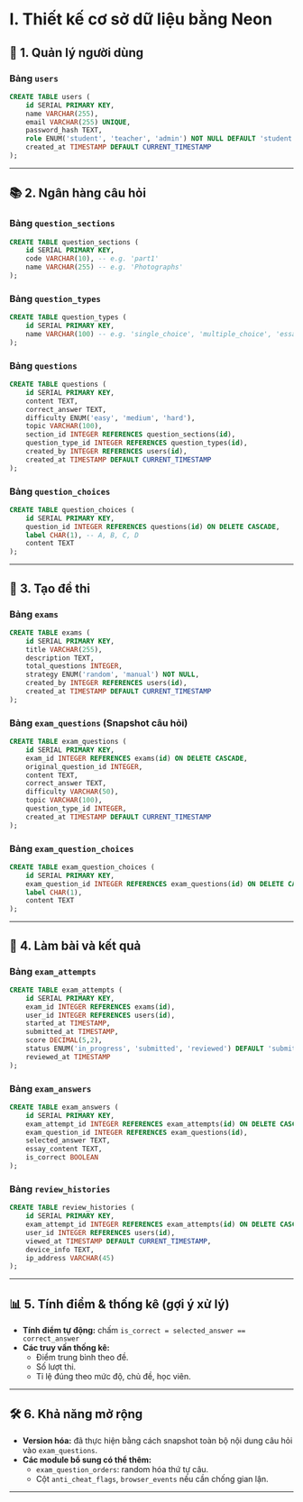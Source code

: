 # I. Thiết kế cơ sở dữ liệu bằng Neon

## 🎯 1. Quản lý người dùng

### Bảng `users`

```sql
CREATE TABLE users (
    id SERIAL PRIMARY KEY,
    name VARCHAR(255),
    email VARCHAR(255) UNIQUE,
    password_hash TEXT,
    role ENUM('student', 'teacher', 'admin') NOT NULL DEFAULT 'student',
    created_at TIMESTAMP DEFAULT CURRENT_TIMESTAMP
);
```

---

## 📚 2. Ngân hàng câu hỏi
### Bảng `question_sections`

```sql
CREATE TABLE question_sections (
    id SERIAL PRIMARY KEY,
    code VARCHAR(10), -- e.g. 'part1'
    name VARCHAR(255) -- e.g. 'Photographs'
);
```

### Bảng `question_types`

```sql
CREATE TABLE question_types (
    id SERIAL PRIMARY KEY,
    name VARCHAR(100) -- e.g. 'single_choice', 'multiple_choice', 'essay'
);
```

### Bảng `questions`

```sql
CREATE TABLE questions (
    id SERIAL PRIMARY KEY,
    content TEXT,
    correct_answer TEXT,
    difficulty ENUM('easy', 'medium', 'hard'),
    topic VARCHAR(100),
    section_id INTEGER REFERENCES question_sections(id), 
    question_type_id INTEGER REFERENCES question_types(id),
    created_by INTEGER REFERENCES users(id),
    created_at TIMESTAMP DEFAULT CURRENT_TIMESTAMP
);
```

### Bảng `question_choices`

```sql
CREATE TABLE question_choices (
    id SERIAL PRIMARY KEY,
    question_id INTEGER REFERENCES questions(id) ON DELETE CASCADE,
    label CHAR(1), -- A, B, C, D
    content TEXT
);
```

---

## 🧠 3. Tạo đề thi

### Bảng `exams`

```sql
CREATE TABLE exams (
    id SERIAL PRIMARY KEY,
    title VARCHAR(255),
    description TEXT,
    total_questions INTEGER,
    strategy ENUM('random', 'manual') NOT NULL,
    created_by INTEGER REFERENCES users(id),
    created_at TIMESTAMP DEFAULT CURRENT_TIMESTAMP
);
```

### Bảng `exam_questions` (Snapshot câu hỏi)

```sql
CREATE TABLE exam_questions (
    id SERIAL PRIMARY KEY,
    exam_id INTEGER REFERENCES exams(id) ON DELETE CASCADE,
    original_question_id INTEGER,
    content TEXT,
    correct_answer TEXT,
    difficulty VARCHAR(50),
    topic VARCHAR(100),
    question_type_id INTEGER,
    created_at TIMESTAMP DEFAULT CURRENT_TIMESTAMP
);
```

### Bảng `exam_question_choices`

```sql
CREATE TABLE exam_question_choices (
    id SERIAL PRIMARY KEY,
    exam_question_id INTEGER REFERENCES exam_questions(id) ON DELETE CASCADE,
    label CHAR(1),
    content TEXT
);
```

---

## 📝 4. Làm bài và kết quả

### Bảng `exam_attempts`

```sql
CREATE TABLE exam_attempts (
    id SERIAL PRIMARY KEY,
    exam_id INTEGER REFERENCES exams(id),
    user_id INTEGER REFERENCES users(id),
    started_at TIMESTAMP,
    submitted_at TIMESTAMP,
    score DECIMAL(5,2),
    status ENUM('in_progress', 'submitted', 'reviewed') DEFAULT 'submitted',
    reviewed_at TIMESTAMP
);
```

### Bảng `exam_answers`

```sql
CREATE TABLE exam_answers (
    id SERIAL PRIMARY KEY,
    exam_attempt_id INTEGER REFERENCES exam_attempts(id) ON DELETE CASCADE,
    exam_question_id INTEGER REFERENCES exam_questions(id),
    selected_answer TEXT,
    essay_content TEXT,
    is_correct BOOLEAN
);
```

### Bảng `review_histories`

```sql
CREATE TABLE review_histories (
    id SERIAL PRIMARY KEY,
    exam_attempt_id INTEGER REFERENCES exam_attempts(id) ON DELETE CASCADE,
    user_id INTEGER REFERENCES users(id),
    viewed_at TIMESTAMP DEFAULT CURRENT_TIMESTAMP,
    device_info TEXT,
    ip_address VARCHAR(45)
);
```

---

## 📊 5. Tính điểm & thống kê (gợi ý xử lý)

- **Tính điểm tự động:** chấm `is_correct = selected_answer == correct_answer`
- **Các truy vấn thống kê:**
  - Điểm trung bình theo đề.
  - Số lượt thi.
  - Tỉ lệ đúng theo mức độ, chủ đề, học viên.

---

## 🛠️ 6. Khả năng mở rộng

- **Version hóa:** đã thực hiện bằng cách snapshot toàn bộ nội dung câu hỏi vào `exam_questions`.
- **Các module bổ sung có thể thêm:**
  - `exam_question_orders`: random hóa thứ tự câu.
  - Cột `anti_cheat_flags`, `browser_events` nếu cần chống gian lận.

---